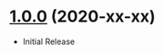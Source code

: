 <a name="1.0.0"></a>
# [1.0.0](https://github.com/flextype-plugins/codemirror) (2020-xx-xx)
* Initial Release
